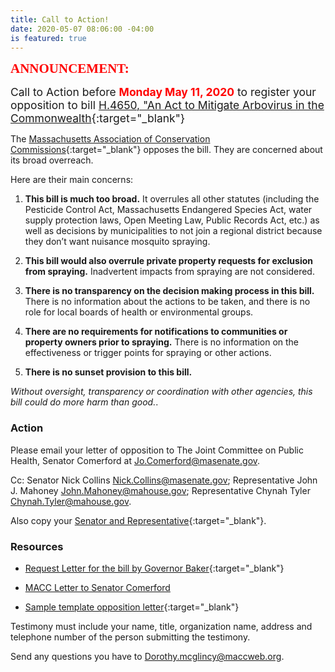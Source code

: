 ```yaml
---
title: Call to Action!
date: 2020-05-07 08:06:00 -04:00
is featured: true
---
```


<span style="font-family:Papyrus; font-size:1.5em; color:red;">**ANNOUNCEMENT:**</span>

<span style="font-size:1.25em;">Call to Action before <span style="color:red;">**Monday May 11, 2020**</span> to register your opposition to bill [H.4650, "An Act to Mitigate Arbovirus in the Commonwealth](https://malegislature.gov/Bills/191/H4650){:target="_blank"}</span>

The [Massachusetts Association of Conservation Commissions](https://www.maccweb.org/){:target="_blank"}  opposes the bill.  They are concerned about its broad overreach.

Here are their main concerns:

1. **This bill is much too broad.**  It overrules all other statutes (including the Pesticide Control Act, Massachusetts Endangered Species Act, water supply protection laws, Open Meeting Law, Public Records Act, etc.) as well as decisions by municipalities to not join a regional district because they don’t want nuisance mosquito spraying.  

2. **This bill would also overrule private property requests for exclusion from spraying.** Inadvertent impacts from spraying are not considered.  

3. **There is no transparency on the decision making process in this bill.**  There is no information about the actions to be taken, and there is no role for local boards of health or environmental groups.  

4. **There are no requirements for notifications to communities or property owners prior to spraying.**  There is no information on the effectiveness or trigger points for spraying or other actions.  

5. **There is no sunset provision to this bill.**  

*Without oversight, transparency or coordination with other agencies, this bill could do more harm than good.*.  

### Action

Please email your letter of opposition to The Joint Committee on Public Health, Senator Comerford at [Jo.Comerford@masenate.gov](mailto:jo.comerford@masenate.gov).

Cc: Senator Nick Collins [Nick.Collins@masenate.gov](mailto:nick.collins@masenate.gov); Representative John J. Mahoney [John.Mahoney@mahouse.gov](mailto:john.mahoney@mahouse.gov); Representative Chynah Tyler [Chynah.Tyler@mahouse.gov](mailto:chynah.tyler@mahouse.gov).

Also copy your [Senator and Representative](https://malegislature.gov/Search/FindMyLegislator){:target="_blank"}.  

### Resources  

* [Request Letter for the bill by Governor Baker](https://cdn.ymaws.com/www.maccweb.org/resource/resmgr/advocacy/h4650-eee.pdf){:target="_blank"}  

* [MACC Letter to Senator Comerford](https://www.maccweb.org/resource/resmgr/advocacy/h4650-arbovirus-macc-comment.pdf)  

* [Sample template opposition letter](https://458rl1jp.r.us-east-1.awstrack.me/L0/https:%2F%2Fwww.maccweb.org%2Fresource%2Fresmgr%2Fadvocacy%2Fdraft-sample-_h4650_letter-.docx/1/01000171d22a4fd1-efeb9cc5-9f96-47fb-a316-efe867e65af1-000000/biuwDlo7Amo8-8GtYRvA4uVaf04=160){:target="_blank"}  

Testimony must include your name, title, organization name, address and telephone number of the person submitting the testimony.  

Send any questions you have to [Dorothy.mcglincy@maccweb.org](mailto:Dorothy.mcglincy@maccweb.org).